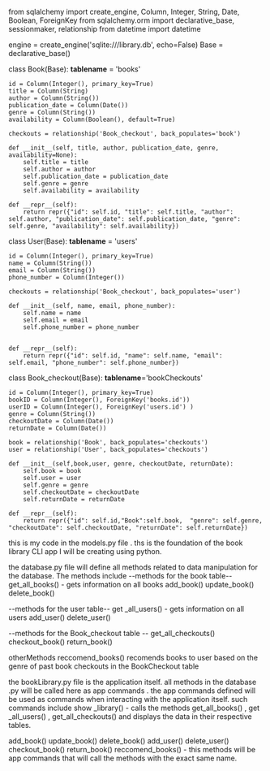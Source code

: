 from sqlalchemy import create_engine, Column, Integer, String, Date, Boolean, ForeignKey
from sqlalchemy.orm import declarative_base, sessionmaker, relationship
from datetime import datetime


engine = create_engine('sqlite:///library.db', echo=False)
Base = declarative_base()

class Book(Base):
    __tablename__ = 'books'

    id = Column(Integer(), primary_key=True)
    title = Column(String)
    author = Column(String())
    publication_date = Column(Date())
    genre = Column(String())
    availability = Column(Boolean(), default=True)

    checkouts = relationship('Book_checkout', back_populates='book')

    def __init__(self, title, author, publication_date, genre, availability=None):
        self.title = title
        self.author = author
        self.publication_date = publication_date
        self.genre = genre
        self.availability = availability

    def __repr__(self):
        return repr({"id": self.id, "title": self.title, "author": self.author, "publication_date": self.publication_date, "genre": self.genre, "availability": self.availability})

class User(Base):
    __tablename__ = 'users'

    id = Column(Integer(), primary_key=True)
    name = Column(String())
    email = Column(String())
    phone_number = Column(Integer())

    checkouts = relationship('Book_checkout', back_populates='user')

    def __init__(self, name, email, phone_number):
        self.name = name
        self.email = email
        self.phone_number = phone_number
        

    def __repr__(self):
        return repr({"id": self.id, "name": self.name, "email": self.email, "phone_number": self.phone_number})

class Book_checkout(Base):
    __tablename__='bookCheckouts'

    id = Column(Integer(), primary_key=True)
    bookID = Column(Integer(), ForeignKey('books.id'))
    userID = Column(Integer(), ForeignKey('users.id') )
    genre = Column(String())
    checkoutDate = Column(Date())
    returnDate = Column(Date())

    book = relationship('Book', back_populates='checkouts')
    user = relationship('User', back_populates='checkouts') 

    def __init__(self,book,user, genre, checkoutDate, returnDate):
        self.book = book
        self.user = user
        self.genre = genre
        self.checkoutDate = checkoutDate
        self.returnDate = returnDate

    def __repr__(self):
        return repr({"id": self.id,"Book":self.book,  "genre": self.genre, "checkoutDate": self.checkoutDate, "returnDate": self.returnDate})

this is my code in the models.py file . ths is the foundation of the book library CLI app I will be creating using python. 

the database.py file will define all methods related to data manipulation for the database. The methods include
 --methods for the book table--
get_all_books() - gets information on all books
add_book()
update_book()
delete_book()

--methods for the user table--
get _all_users() - gets information on all users
add_user()
delete_user()

--methods for the Book_checkout table --
get_all_checkouts()
checkout_book()
return_book()

otherMethods
reccomend_books() recomends books to user based on the genre of past book checkouts in the BookCheckout table

the bookLibrary.py file is the application itself. all methods in the database .py will be called here as app commands . the app commands defined will be used as commands when interacting with the application itself.
such commands include
show _library() - calls the methods get_all_books() ,  get _all_users()  ,  get_all_checkouts() and displays the data in their respective tables.

add_book()
update_book()
delete_book()
add_user()
delete_user()
checkout_book()
return_book()
reccomend_books() - this methods will be app commands that will call the methods with the exact same name.